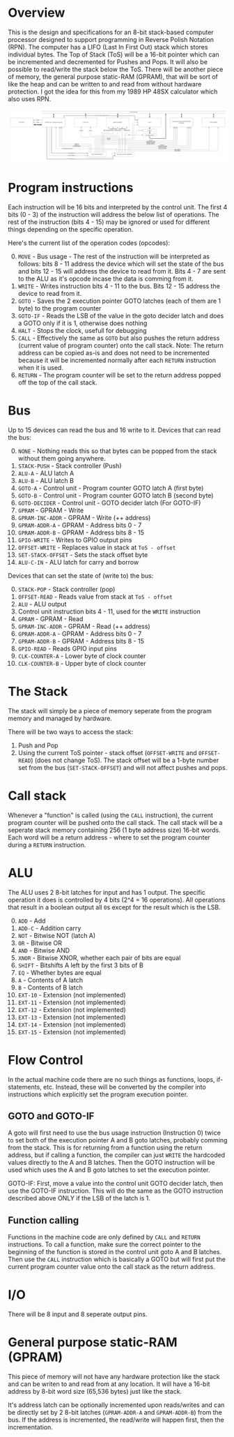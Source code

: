 # Overview

This is the design and specifications for an 8-bit stack-based computer processor designed to support programming in Reverse Polish Notation (RPN). The computer has a LIFO (Last In First Out) stack which stores individual bytes. The Top of Stack (ToS) will be a 16-bit pointer which can be incremented and decremented for Pushes and Pops. It will also be possible to read/write the stack below the ToS. There will be another piece of memory, the general purpose static-RAM (GPRAM), that will be sort of like the heap and can be written to and read from without hardware protection.
I got the idea for this from my 1989 HP 48SX calculator which also uses RPN.

<img src="images/main_block_diagram.png"></img>

# Program instructions

Each instruction will be 16 bits and interpreted by the control unit. The first 4 bits (0 - 3) of the instruction will address the below list of operations. The rest of the instruction (bits 4 - 15) may be ignored or used for different things depending on the specific operation.

Here's the current list of the operation codes (opcodes):

0. `MOVE` - Bus usage - The rest of the instruction will be interpreted as follows: bits 8 - 11 address the device which will set the state of the bus and bits 12 - 15 will address the device to read from it. Bits 4 - 7 are sent to the ALU as it's opcode incase the data is comming from it.
1. `WRITE` - Writes instruction bits 4 - 11 to the bus. Bits 12 - 15 address the device to read from it.
2. `GOTO` - Saves the 2 execution pointer GOTO latches (each of them are 1 byte) to the program counter
3. `GOTO-IF` - Reads the LSB of the value in the goto decider latch and does a GOTO only if it is 1, otherwise does nothing
4. `HALT` - Stops the clock, usefull for debugging
5. `CALL` - Effectively the same as `GOTO` but also pushes the return address (current value of program counter) onto the call stack. Note: The return address can be copied as-is and does not need to be incremented because it will be incremented normally after each `RETURN` instruction when it is used.
6. `RETURN` - The program counter will be set to the return address popped off the top of the call stack.

# Bus

Up to 15 devices can read the bus and 16 write to it.
Devices that can read the bus:

0. `NONE` - Nothing reads this so that bytes can be popped from the stack without them going anywhere.
1. `STACK-PUSH` - Stack controller (Push)
2. `ALU-A` - ALU latch A
3. `ALU-B` - ALU latch B
4. `GOTO-A` - Control unit - Program counter GOTO latch A (first byte)
5. `GOTO-B` - Control unit - Program counter GOTO latch B (second byte)
6. `GOTO-DECIDER` - Control unit - GOTO decider latch (For GOTO-IF)
7. `GPRAM` - GPRAM - Write
8. `GPRAM-INC-ADDR` - GPRAM - Write (++ address)
9. `GPRAM-ADDR-A` - GPRAM - Address bits 0 - 7
10. `GPRAM-ADDR-B` - GPRAM - Address bits 8 - 15
11. `GPIO-WRITE` - Writes to GPIO output pins
12. `OFFSET-WRITE` - Replaces value in stack at `ToS - offset`
13. `SET-STACK-OFFSET` - Sets the stack offset byte
14. `ALU-C-IN` - ALU latch for carry and borrow

Devices that can set the state of (write to) the bus:

0. `STACK-POP` - Stack controller (pop)
1. `OFFSET-READ` - Reads value from stack at `ToS - offset`
2. `ALU` - ALU output
3. Control unit instruction bits 4 - 11, used for the `WRITE` instruction
4. `GPRAM` - GPRAM - Read
5. `GPRAM-INC-ADDR` - GPRAM - Read (++ address)
6. `GPRAM-ADDR-A` - GPRAM - Address bits 0 - 7
7. `GPRAM-ADDR-B` - GPRAM - Address bits 8 - 15
8. `GPIO-READ` - Reads GPIO input pins
9. `CLK-COUNTER-A` - Lower byte of clock counter
10. `CLK-COUNTER-B` - Upper byte of clock counter

# The Stack

The stack will simply be a piece of memory seperate from the program memory and managed by hardware.

There will be two ways to access the stack:

1. Push and Pop
2. Using the current ToS pointer - stack offset (`OFFSET-WRITE` and `OFFSET-READ`) (does not change ToS). The stack offset will be a 1-byte number set from the bus (`SET-STACK-OFFSET`) and will not affect pushes and pops.

# Call stack

Whenever a "function" is called (using the `CALL` instruction), the current program counter will be pushed onto the call stack. The call stack will be a seperate stack memory containing 256 (1 byte address size) 16-bit words. Each word will be a return address - where to set the program counter during a `RETURN` instruction.

# ALU

The ALU uses 2 8-bit latches for input and has 1 output. The specific operation it does is controlled by 4 bits (2^4 = 16 operations). All operations that result in a boolean output all `0`s except for the result which is the LSB.

0. `ADD` - Add
1. `ADD-C` - Addition carry
2. `NOT` - Bitwise NOT (latch A)
3. `OR` - Bitwise OR
4. `AND` - Bitwise AND
5. `XNOR` - Bitwise XNOR, whether each pair of bits are equal
6. `SHIFT` - Bitshifts A left by the first 3 bits of B
7. `EQ` - Whether bytes are equal
8. `A` - Contents of A latch
9. `B` - Contents of B latch
10. `EXT-10` - Extension (not implemented)
11. `EXT-11` - Extension (not implemented)
12. `EXT-12` - Extension (not implemented)
13. `EXT-13` - Extension (not implemented)
14. `EXT-14` - Extension (not implemented)
15. `EXT-15` - Extension (not implemented)

# Flow Control

In the actual machine code there are no such things as functions, loops, if-statements, etc. Instead, these will be converted by the compiler into instructions which explicitly set the program execution pointer.

## GOTO and GOTO-IF

A goto will first need to use the bus usage instruction (Instruction 0) twice to set both of the execution pointer A and B goto latches, probably comming from the stack. This is for returning from a function using the return address, but if calling a function, the compiler can just `WRITE` the hardcoded values directly to the A and B latches. Then the GOTO instruction will be used which uses the A and B goto latches to set the execution pointer.

GOTO-IF: First, move a value into the control unit GOTO decider latch, then use the GOTO-IF instruction. This will do the same as the GOTO instruction described above ONLY if the LSB of the latch is 1.

## Function calling

Functions in the machine code are only defined by `CALL` and `RETURN` instructions. To call a function, make sure the correct pointer to the beginning of the function is stored in the control unit goto A and B latches. Then use the `CALL` instruction which is basically a GOTO but will first put the current program counter value onto the call stack as the return address.

# I/O

There will be 8 input and 8 seperate output pins.

# General purpose static-RAM (GPRAM)

This piece of memory will not have any hardware protection like the stack and can be writen to and read from at any location. It will have a 16-bit address by 8-bit word size (65,536 bytes) just like the stack.

It's address latch can be optionally incremented upon reads/writes and can be directly set by 2 8-bit latches (`GPRAM-ADDR-A` and `GPRAM-ADDR-B`) from the bus. If the address is incremented, the read/write will happen first, then the incrementation.
